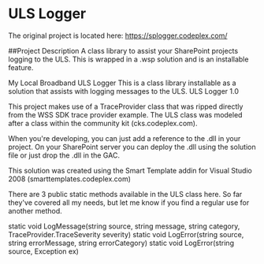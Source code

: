 # ULS Logger
The original project is located here: https://splogger.codeplex.com/


##Project Description
A class library to assist your SharePoint projects logging to the ULS. This is wrapped in a .wsp solution and is an installable feature.

My Local Broadband ULS Logger
This is a class library installable as a solution that assists with logging messages to the ULS.
ULS Logger 1.0

This project makes use of a TraceProvider class that was ripped directly from the WSS SDK trace provider example.
The ULS class was modeled after a class within the community kit (cks.codeplex.com).

When you're developing, you can just add a reference to the .dll in your project. On your SharePoint server you can deploy the .dll using the solution file or just drop the .dll in the GAC.

This solution was created using the Smart Template addin for Visual Studio 2008 (smarttemplates.codeplex.com)


There are 3 public static methods available in the ULS class here. So far they've covered all my needs, but let me know if you find a regular use for another method.

static void LogMessage(string source, string message, string category, TraceProvider.TraceSeverity severity)
static void LogError(string source, string errorMessage, string errorCategory)
static void LogError(string source, Exception ex)
